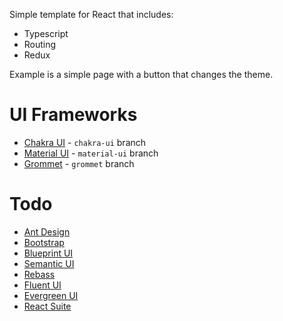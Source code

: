 Simple template for React that includes:
- Typescript
- Routing
- Redux

Example is a simple page with a button that changes the theme.

# UI Frameworks
- [Chakra UI](https://chakra-ui.com/) - `chakra-ui` branch
- [Material UI](https://material-ui.com/) - `material-ui` branch
- [Grommet](https://v2.grommet.io/) - `grommet` branch

# Todo
- [Ant Design](https://ant.design/)
- [Bootstrap](https://react-bootstrap.github.io/)
- [Blueprint UI](https://blueprintjs.com/)
- [Semantic UI](https://react.semantic-ui.com/)
- [Rebass](https://rebassjs.org/)
- [Fluent UI](https://developer.microsoft.com/en-us/fluentui/#/get-started/web)
- [Evergreen UI](https://evergreen.segment.com/)
- [React Suite](https://rsuitejs.com/)
